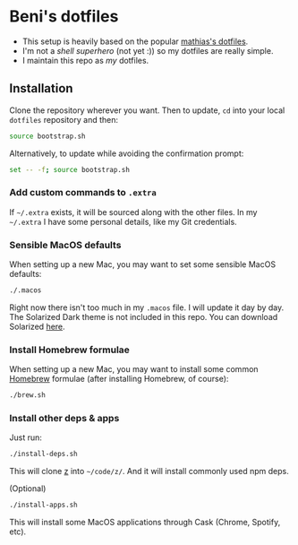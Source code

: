 # Beni's dotfiles

* This setup is heavily based on the popular [mathias's dotfiles](https://github.com/mathiasbynens/dotfiles/).
* I'm not a *shell superhero* (not yet :)) so my dotfiles are really simple.
* I maintain this repo as *my* dotfiles.

## Installation

Clone the repository wherever you want. Then to update, `cd` into your local `dotfiles` repository and then:

```bash
source bootstrap.sh
```

Alternatively, to update while avoiding the confirmation prompt:

```bash
set -- -f; source bootstrap.sh
```

### Add custom commands to `.extra`

If `~/.extra` exists, it will be sourced along with the other files. In my `~/.extra` I have some personal details, like my Git credentials.

### Sensible MacOS defaults

When setting up a new Mac, you may want to set some sensible MacOS defaults:

```bash
./.macos
```
Right now there isn't too much in my `.macos` file. I will update it day by day. The Solarized Dark theme is not included in this repo. You can download Solarized [here](https://github.com/altercation/solarized).

### Install Homebrew formulae

When setting up a new Mac, you may want to install some common [Homebrew](http://brew.sh/) formulae (after installing Homebrew, of course):

```bash
./brew.sh
```

### Install other deps & apps

Just run:

```bash
./install-deps.sh
```
This will clone [z](https://github.com/rupa/z) into `~/code/z/`. And it will install commonly used npm deps.

(Optional)

```bash
./install-apps.sh
```
This will install some MacOS applications through Cask (Chrome, Spotify, etc).
